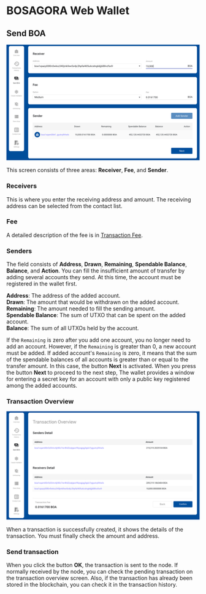 # BOSAGORA Web Wallet

## Send BOA

![Send BOA](./assets/06-01.png)

This screen consists of three areas: **Receiver**, **Fee**, and **Sender**.

### Receivers

This is where you enter the receiving address and amount. The receiving address can be selected from the contact list.

### Fee

A detailed description of the fee is in [Transaction Fee](./01-introduction.md#transaction-fee).

### Senders

The field consists of **Address**, **Drawn**, **Remaining**, **Spendable Balance**, **Balance**, and **Action**.
You can fill the insufficient amount of transfer by adding several accounts they send. At this time, the account must be registered in the wallet first.

**Address**: The address of the added account.  
**Drawn**: The amount that would be withdrawn on the added account.  
**Remaining**: The amount needed to fill the sending amount.  
**Spendable Balance**: The sum of UTXO that can be spent on the added account.  
**Balance**: The sum of all UTXOs held by the account.  

If the `Remaining` is zero after you add one account, you no longer need to add an account. However, if the `Remaining` is greater than 0, a new account must be added.
If added account's `Remaining` is zero, it means that the sum of the spendable balances of all accounts is greater than or equal to the transfer amount. In this case, the button **Next** is activated.
When you press the button **Next** to proceed to the next step, The wallet provides a window for entering a secret key for an account with only a public key registered among the added accounts.

### Transaction Overview

![Transaction Overview](./assets/06-02.png)

When a transaction is successfully created, it shows the details of the transaction.
You must finally check the amount and address.

### Send transaction

When you click the button **OK**, the transaction is sent to the node.
If normally received by the node, you can check the pending transaction on the transaction overview screen.
Also, if the transaction has already been stored in the blockchain, you can check it in the transaction history.

